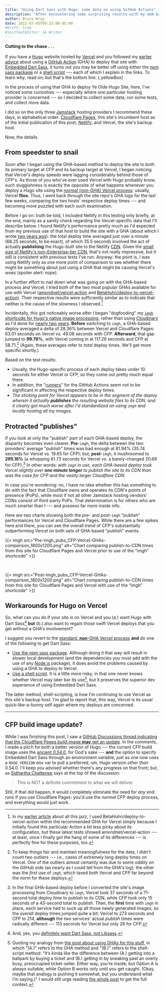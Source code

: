 ```yaml
---
title: "Using Dart Sass with Hugo: some data on using GitHub Actions"
description: "After encountering some surprising results with my GHA-based method, I decided to do the math."
author: Bryce Wray
date: 2022-07-05T09:33:00-05:00
#draft: true
#initTextEditor: iA Writer
---
```


<span class="red">**Cutting to the chase . . .**</span>\
\
If you have a [Hugo](https://gohugo.io) website hosted by [Vercel](https://vercel.com) and you followed my [earlier advice](/posts/2022/05/using-dart-sass-hugo-github-actions-edition/) about using a [GitHub Action](https://github.com/features/actions) (GHA) to deploy that site with [Embedded Dart Sass](https://sass-lang.com/blog/embedded-sass-is-live), it turns out you may be better off using either the [npm sass package](/posts/2022/03/using-dart-sass-hugo/) or a [shell script](/posts/2022/03/using-dart-sass-hugo-sequel/) --- each of which I explain in the links. To learn *why*, read on; but that's the bottom line.
{.yellowBox}

In the process of using that GHA to deploy Ye Olde Hugo Site, here, I've noticed some curiosities --- especially where one particular hosting provider is concerned --- so I decided to collect some data, run some tests, and collect more data.

I did so on the only three [Jamstack](https://jamstack.org) hosting providers I recommend these days, in alphabetical order: [Cloudflare Pages](https://pages.cloudflare.com), this site's incumbent host as of the initial publication of this post; [Netlify](https://netlify.com); and Vercel, the site's backup host.

Now, the details.

## From speedster to snail

Soon after I began using the GHA-based method to deploy the site to both its primary target at CFP and its backup target at Vercel, I began noticing that Vercel's deploy speeds were lagging considerably behind those of CFP's. As those of you who've ever used Vercel with Hugo probably know, such sluggishness is exactly the opposite of what happens whenever you deploy a Hugo site using the [*normal* (non-GHA) Vercel process](https://vercel.com/docs/concepts/deployments/build-step): usually, Vercel **flies**. Thus, I went back through the site repo's GHA logs for the last few weeks, comparing the two hosts' respective deploy times --- and becoming more puzzled with each such examination.

Before I go on: truth be told, I included Netlify in this testing only briefly, at the end, mainly as a sanity check regarding the Vercel-specific data that I'll describe below. I found Netlify's performance pretty much as I'd expected from my previous use of that host to build the site with a GHA (about which I wrote [two years ago](/posts/2020/06/o-say-can-you-ci-cd/)): the total deploy time averaged just over a minute (68.25 seconds, to be exact), of which 35.5 seconds involved the act of actually **publishing** the Hugo-built site to the Netlify [CDN](https://en.wikipedia.org/wiki/Content_delivery_network). Given the [small size of Netlify's non-Enterprise-tier CDN](https://answers.netlify.com/t/is-there-a-list-of-where-netlifys-cdn-pops-are-located/855/2), that's not really impressive, but it still is consistent with previous tests I've run. Anyway: the point is, I was using Netlify only as one more point of comparison to see whether there might be something about just using a GHA that might be causing Vercel's woes (spoiler alert: nope).

In a further effort to nail down what was going on with the GHA-based process and Vercel, I tried *both* of the two most popular GHAs available for use with Vercel ([amondnet/vercel-action](https://github.com/amondnet/vercel-action) and [BetaHuhn/deploy-to-vercel-action](https://github.com/betahuhn/deploy-to-vercel-action)). Their respective results were sufficiently similar as to indicate that neither is the cause of the slowness I observed.[^BetaHuhn]

[^BetaHuhn]: In my [earlier article](/posts/2022/05/using-dart-sass-hugo-github-actions-edition/) about all this jazz, I used BetaHuhn/deploy-to-vercel-action within the recommended GHA for Vercel simply because I initially found this particular Action a bit less picky about its configuration, but these latest tests showed amondnet/vercel-action --- at least, once I finally got the hang of some of its differences --- is perfectly fine for these purposes, too.

Incidentally, this got noticeably worse after I began "dogfooding" my [`imgh` shortcode for Hugo's native image processing](/posts/2022/06/responsive-optimized-images-hugo/), rather than using [Cloudinary](https://cloudinary.com) as I'd done for [nearly two years](/posts/2020/07/transformed/). **Before** switching to `imgh`, a GHA-based deploy averaged a delta of 28.36% between Vercel and Cloudflare Pages: 63.01 seconds on Vercel *vs.* 49.08 seconds with CFP. **Afterward**, that gap jumped to **99.76%**, with Vercel coming in at 117.29 seconds and CFP at 58.71.[^outliers] (Again, these averages refer to *total* deploy times. We'll get more specific shortly.)

[^outliers]: To keep things fair and maintain meaningfulness for the data, I didn't count two outliers --- *i.e.*, cases of extremely long deploy times on Vercel. One of the outliers almost certainly was due to some oddity on the GitHub side (as nearly as I could tell from the GHA's log); the other was the *first* use of `imgh`, which taxed *both* Vercel and CFP far beyond the norm for these deploys.

Based on the test results:
- Usually, the Hugo-specific process of each deploy takes under 10 seconds for either Vercel or CFP, so they come out pretty much equal there.
- In addition, the "[runners](https://docs.github.com/en/actions/using-github-hosted-runners/about-github-hosted-runners)" for the GitHub Actions seem not to be significant in affecting the respective deploy times.
- <span class="red">*The sticking point for Vercel appears to be in the segment of the deploy wherein it actually **publishes** the resulting website files to its CDN, and it clearly got much worse after I'd standardized on using `imgh` and locally hosting all my images.*</span>

## Protracted "publishes"

If you look at only the "publish" part of each GHA-based deploy, the disparity becomes even clearer. **Pre**-`imgh`, the delta between the two providers' average "publish" times was bad enough at 81.94% (35.74 seconds for Vercel *vs.* 19.65 for CFP); but, **post**-`imgh`, it mushroomed to **295.16%** (a whopping 81.73 seconds for Vercel *vs.* a barely-changed 20.68 for CFP).[^firstImgh] In other words: *with `imgh` in use, each GHA-based deploy took Vercel slightly over **one minute longer** to publish the site to its CDN than was the case for CFP and the vastly larger Cloudflare CDN.*

[^firstImgh]: In the final GHA-based deploy before I converted the site's image processing from Cloudinary to `imgh`, Vercel took 37 seconds of a 71-second total deploy time to publish to its CDN, while CFP took only 15 seconds of a 43-second total to publish. Then, the **first** time with `imgh` in place, each service had to suck up all those newly generated images, so the *overall* deploy times jumped quite a bit: Vercel to 273 seconds and CFP to 214, **although** the two services' actual *publish* times were radically different --- 113 seconds for Vercel but only 26 for CFP.

In case you're wondering: no, I have no idea whether this has something to do with the fact that Cloudflare owns and operates its CDN's points of presence (PoPs), while most if not all other Jamstack hosting vendors' CDNs consist of third-party PoPs. That determination is for others who are much smarter than I --- and possess far more inside info.

Here are two charts showing both the *pre*- and *post*-`imgh` "publish" performances for Vercel and Cloudflare Pages. While there are a few spikes here and there, you can see the overall trend of CFP's substantially outperforming Vercel on both sets of GHA-based "publish" events.

{{< imgh src="Pre-imgh_pubs_CFP-Vercel-GHAs-comparison_1800x1200.png"  alt="Chart comparing publish-to-CDN times from this site for Cloudflare Pages and Vercel prior to use of the “imgh” shortcode" >}}

<br />

{{< imgh src="Post-imgh_pubs_CFP-Vercel-GHAs-comparison_1800x1200.png"  alt="Chart comparing publish-to-CDN times from this site for Cloudflare Pages and Vercel with use of the “imgh” shortcode" >}}

## Workarounds for Hugo on Vercel

So, what can you do if your site is on Vercel and you (a.) want Hugo with Dart Sass[^deprecation] **but** (b.) also want to regain those swift Vercel deploys that you get without a GHA's involvement?

[^deprecation]: And, yes, you [definitely want Dart Sass, not Libsass](https://sass-lang.com/blog/libsass-is-deprecated).

I suggest you revert to the [standard, **non**-GHA Vercel process](https://vercel.com/docs/concepts/deployments/build-step) **and** do one of the following to get Dart Sass:

- [Use the npm sass package](/posts/2022/03/using-dart-sass-hugo/). Although doing it that way will result in slower local development (and the dependencies you must add with the use of any [Node.js](https://nodejs.org) package), it does avoid the problems caused by using a GHA to deploy to Vercel.
- [Use a shell script](/posts/2022/03/using-dart-sass-hugo-sequel/). It is a little more risky, in that one never knows whether Vercel may later bar its use[^ballpark], but it preserves the superior dev experience of using Embedded Dart Sass.

[^ballpark]: Quoting my analogy from [the post about using GHAs for this stuff](/posts/2022/05/using-dart-sass-hugo-github-actions-edition/), in which "(A.)" refers to the GHA method and "(B.)" refers to the shell-script method: "It’s kinda like the difference between (A.) getting into a ballpark by buying a ticket and (B.) getting in by sneaking past an overly busy, preoccupied ticket-seller. Either way, you’re inside; but Option A is always suitable, while Option B works only until you get caught. (Okay, maybe that analogy is pushing it somewhat, but you understand what I’m saying.)" I would still urge reading [the whole post](/posts/2022/05/using-dart-sass-hugo-github-actions-edition/) to get the full context.

The latter method, shell-scripting, is how I'm continuing to use Vercel as this site's backup host. I'm glad to report that, this way, Vercel is its usual quick-like-a-bunny self again where my deploys are concerned.

----

## CFP build image update?

While I was finishing this post, I saw a [GitHub Discussions thread indicating that the Cloudflare Pages build image **may** get an update](https://github.com/cloudflare/pages-build-image/discussions/1). In the comments, I made a pitch for both a better version of Hugo --- the current CFP build image uses the [ancient *0.54.0*](https://github.com/gohugoio/hugo/releases/tag/v0.54.0), for God's sake --- **and** the option to specify Embedded Dart Sass through an environment variable, just as one now uses a `HUGO_VERSION` env var to pull a preferred, um, Hugo version *other than* 0.54.0. I'll keep you advised whether there's any progress on that front; but, as [Sidhartha Chatterjee](https://github.com/sidharthachatterjee) says at the top of the discussion:

> This is NOT a definite commitment to what we will deliver.

Still, if that *did* happen, it would completely eliminate the need for *any* end runs if you use Cloudflare Pages: you'd use the *normal* CFP deploy process, and everything would just work.
